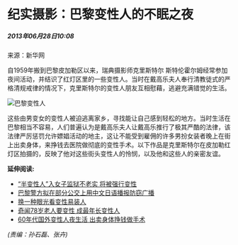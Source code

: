 # 纪实摄影：巴黎变性人的不眠之夜

##### 2013年06月28日10:08  
来源：新华网

自1959年搬到巴黎皮加勒区以来，瑞典摄影师克里斯特尔 斯特伦霍尔姆经常参加夜间活动，并结识了红灯区里的一些变性人。当时在戴高乐夫人奉行清教徒式的严格清规戒律的情况下，克里斯特尔的变性人朋友互相慰藉，逃避充满错觉的生活。

![巴黎变性人](http://www.people.com.cn/mediafile/pic/20130628/56/2871144885835680912.jpg)

这些由男变女的变性人被迫逃离家乡，寻找能让自己感到轻松的地方。当时生活在巴黎相当不容易，人们普遍认为是戴高乐夫人让戴高乐推行了极其严酷的法律，该法律严厉惩罚允许嫖娼活动的地主，这让不能受到雇佣的许多男扮女装者晚上在街上出卖身体，来挣钱去医院做彻底的变性手术。以下作品是克里斯特尔在皮加勒红灯区拍摄的，反映了他对这些街头变性人的怜悯，以及他和这些人的亲密友谊。

**延伸阅读:**

- [“半变性人”入女子监狱不老实 将被强行变性](http://world.people.com.cn/n/2013/1223/c157278-23919785.html)
- [巴黎警方拟在部分公交上用中文日语播报防窃广播](http://world.people.com.cn/n/2013/0613/c157278-21831380.html)
- [换一种眼光看变性易装人](http://lady.people.com.cn/n/2013/0604/c1014-21731401.html)
- [奇闻78岁老人要变性 成最年长变性人](http://world.people.com.cn/GB/157278/17947999.html)
- [60年代国外变性人夜生活 出卖身体挣钱做手术](http://health.people.com.cn/GB/17279375.html)

_(责编：孙石磊、张卉)_